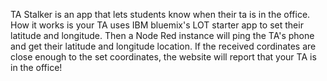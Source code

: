 TA Stalker is an app that lets students know when their ta is in the office.  How it works is your TA uses IBM bluemix's LOT starter app to set their latitude and longitude.  Then a Node Red instance will ping the TA's phone and get their latitude and longitude location.  If the received cordinates are close enough to the set coordinates, the website will report that your TA is in the office! 
